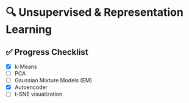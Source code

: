 # 🔍 Unsupervised & Representation Learning

## ✅ Progress Checklist
- [X] k-Means
- [ ] PCA
- [ ] Gaussian Mixture Models (EM)
- [X] Autoencoder
- [ ] t-SNE visualization
